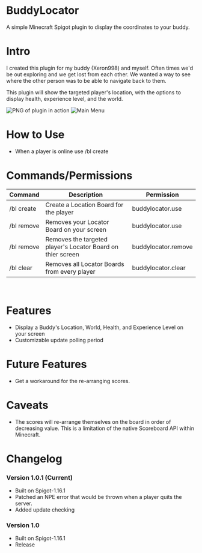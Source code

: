 # BuddyLocator
A simple Minecraft Spigot plugin to display the coordinates to your buddy.

# Intro
I created this plugin for my buddy (Xeron998) and myself. Often times we'd be out exploring and we get lost from each other. We wanted a way to see where the other person was to be able to navigate back to them.

This plugin will show the targeted player's location, with the options to display health, experience level, and the world.

![PNG of plugin in action](https://i.imgur.com/PflNRc6.png)
![Main Menu](https://imgur.com/8dC3hra.png)

# How to Use
* When a player is online use /bl create <playername> 


# Commands/Permissions
Command |	Description	| Permission
-------- | ----------- | -----------
/bl create <playername> | Create a Location Board for the player | buddylocator.use
/bl remove | Removes your Locator Board on your screen | buddylocator.use
/bl remove <playername> | Removes the targeted player's Locator Board on thier screen | buddylocator.remove
/bl clear | Removes all Locator Boards from every player | buddylocator.clear
 

# Features
* Display a Buddy's Location, World, Health, and Experience Level on your screen
* Customizable update polling period

# Future Features
* Get a workaround for the re-arranging scores.

# Caveats
* The scores will re-arrange themselves on the board in order of decreasing value. This is a limitation of the native Scoreboard API within Minecraft.

# Changelog
### Version 1.0.1 (Current)
* Built on Spigot-1.16.1
* Patched an NPE error that would be thrown when a player quits the server.
* Added update checking


### Version 1.0
* Built on Spigot-1.16.1
* Release
